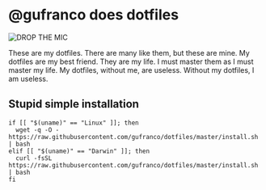 # @gufranco does dotfiles

![DROP THE MIC](http://gifs.joelglovier.com/boom/mic-drop-2.gif)

These are my dotfiles. There are many like them, but these are mine. My dotfiles
are my best friend. They are my life. I must master them as I must master my
life. My dotfiles, without me, are useless. Without my dotfiles, I am useless.

## Stupid simple installation

```shell
if [[ "$(uname)" == "Linux" ]]; then
  wget -q -O - https://raw.githubusercontent.com/gufranco/dotfiles/master/install.sh | bash
elif [[ "$(uname)" == "Darwin" ]]; then
  curl -fsSL https://raw.githubusercontent.com/gufranco/dotfiles/master/install.sh | bash
fi
```
